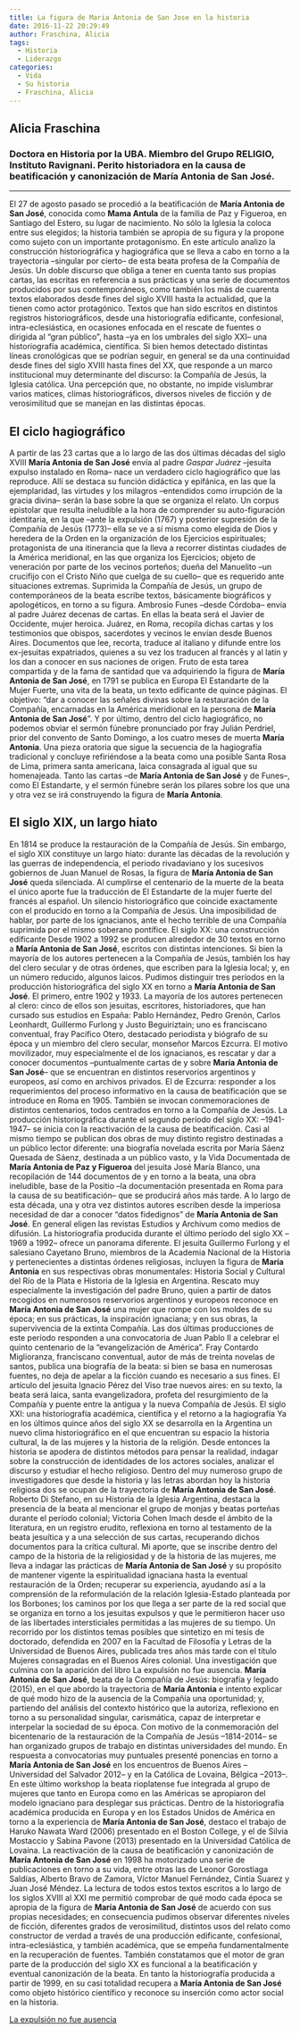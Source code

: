 ```yaml
---
title: La figura de Maria Antonia de San Jose en la historia
date: 2016-11-22 20:29:49
author: Fraschina, Alicia
tags:
  - Historia
  - Liderazgo
categories:
  - Vida
  - Su historia
  - Fraschina, Alicia
---
```

## Alicia Fraschina

### Doctora en Historia por la UBA. Miembro del Grupo RELIGIO, Instituto Ravignani. Perito historiadora en la causa de beatificación y canonización de María Antonia de San José.
---
El 27 de agosto pasado se procedió a la beatificación de **María Antonia de San José**, conocida como **Mama Antula** de la familia de Paz y Figueroa, en Santiago del Estero, su lugar de nacimiento. No sólo la Iglesia la coloca entre sus elegidos; la historia también se apropia de su figura y la propone como sujeto con un importante protagonismo.
En este artículo analizo la construcción historiográfica y hagiográfica que se lleva a cabo en torno a la trayectoria –singular por cierto– de esta beata profesa de la Compañía de Jesús. Un doble discurso que obliga a tener en cuenta tanto sus propias cartas, las escritas en referencia a sus prácticas y una serie de documentos producidos por sus contemporáneos, como también los más de cuarenta textos elaborados desde fines del siglo XVIII hasta la actualidad, que la tienen como actor protagónico. Textos que han sido escritos en distintos registros historiográficos, desde una historiografía edificante, confesional, intra-eclesiástica, en ocasiones enfocada en el rescate de fuentes o dirigida al “gran público”, hasta –ya en los umbrales del siglo XXI– una historiografía académica, científica.
Si bien hemos detectado distintas líneas cronológicas que se podrían seguir, en general se da una continuidad desde fines del siglo XVIII hasta fines del XX, que responde a un marco institucional muy determinante del discurso: la Compañía de Jesús, la Iglesia católica. Una percepción que, no obstante, no impide vislumbrar varios matices, climas historiográficos, diversos niveles de ficción y de verosimilitud que se manejan en las distintas épocas.
<!-- more -->
## El ciclo hagiográfico
A partir de las 23 cartas que a lo largo de las dos últimas décadas del siglo XVIII **María Antonia de San José** envía al padre *Gaspar Juárez* –jesuita expulso instalado en Roma– nace un verdadero ciclo hagiográfico que las reproduce. Allí se destaca su función didáctica y epifánica, en las que la ejemplaridad, las virtudes y los milagros –entendidos como irrupción de la gracia divina– serán la base sobre la que se organiza el relato. Un corpus epistolar que resulta ineludible a la hora de comprender su auto-figuración identitaria, en la que –ante la expulsión (1767) y posterior supresión de la Compañía de Jesús (1773)– ella se ve a sí misma como elegida de Dios y heredera de la Orden en la organización de los Ejercicios espirituales; protagonista de una itinerancia que la lleva a recorrer distintas ciudades de la América meridional, en las que organiza los Ejercicios; objeto de veneración por parte de los vecinos porteños; dueña del Manuelito –un crucifijo con el Cristo Niño que cuelga de su cuello– que es requerido ante situaciones extremas.
Suprimida la Compañía de Jesús, un grupo de contemporáneos de la beata escribe textos, básicamente biográficos y apologéticos, en torno a su figura. Ambrosio Funes –desde Córdoba– envía al padre Juárez decenas de cartas. En ellas la beata será el Javier de Occidente, mujer heroica. Juárez, en Roma, recopila dichas cartas y los testimonios que obispos, sacerdotes y vecinos le envían desde Buenos Aires. Documentos que lee, recorta, traduce al italiano y difunde entre los ex-jesuitas expatriados, quienes a su vez los traducen al francés y al latín y los dan a conocer en sus naciones de origen.
Fruto de esta tarea compartida y de la fama de santidad que va adquiriendo la figura de **María Antonia de San José**, en 1791 se publica en Europa El Estandarte de la Mujer Fuerte, una vita de la beata, un texto edificante de quince páginas. El objetivo: “dar a conocer las señales divinas sobre la restauración de la Compañía, encarnadas en la América meridional en la persona de **María Antonia de San José**”.
Y por último, dentro del ciclo hagiográfico, no podemos obviar el sermón fúnebre pronunciado por fray Julián Perdriel, prior del convento de Santo Domingo, a los cuatro meses de muerta **María Antonia**. Una pieza oratoria que sigue la secuencia de la hagiografía tradicional y concluye refiriéndose a la beata como una posible Santa Rosa de Lima, primera santa americana, laica consagrada al igual que su homenajeada.
Tanto las cartas –de **María Antonia de San José** y de Funes–, como El Estandarte, y el sermón fúnebre serán los pilares sobre los que una y otra vez se irá construyendo la figura de **María Antonia**.
## El siglo XIX, un largo hiato
En 1814 se produce la restauración de la Compañía de Jesús. Sin embargo, el siglo XIX constituye un largo hiato: durante las décadas de la revolución y las guerras de independencia, el periodo rivadaviano y los sucesivos gobiernos de Juan Manuel de Rosas, la figura de **María Antonia de San José** queda silenciada. Al cumplirse el centenario de la muerte de la beata el único aporte fue la traducción de El Estandarte de la mujer fuerte del francés al español. Un silencio historiográfico que coincide exactamente con el producido en torno a la Compañía de Jesús. Una imposibilidad de hablar, por parte de los ignacianos, ante el hecho terrible de una Compañía suprimida por el mismo soberano pontífice.
El siglo XX: una construcción edificante
Desde 1902 a 1992 se producen alrededor de 30 textos en torno a **María Antonia de San José**, escritos con distintas intenciones. Si bien la mayoría de los autores pertenecen a la Compañía de Jesús, también los hay del clero secular y de otras órdenes, que escriben para la Iglesia local; y, en un número reducido, algunos laicos.
Pudimos distinguir tres períodos en la producción historiográfica del siglo XX en torno a **María Antonia de San José**. El primero, entre 1902 y 1933. La mayoría de los autores pertenecen al clero: cinco de ellos son jesuitas, escritores, historiadores, que han cursado sus estudios en España: Pablo Hernández, Pedro Grenón, Carlos Leonhardt, Guillermo Furlong y Justo Beguiriztain; uno es franciscano conventual, fray Pacífico Otero, destacado periodista y biógrafo de su época y un miembro del clero secular, monseñor Marcos Ezcurra. El motivo movilizador, muy especialmente el de los ignacianos, es rescatar y dar a conocer documentos –puntualmente cartas de y sobre **María Antonia de San José**– que se encuentran en distintos reservorios argentinos y europeos, así como en archivos privados. El de Ezcurra: responder a los requerimientos del proceso informativo en la causa de beatificación que se introduce en Roma en 1905. También se invocan conmemoraciones de distintos centenarios, todos centrados en torno a la Compañía de Jesús.
La producción historiográfica durante el segundo período del siglo XX: –1941-1947– se inicia con la reactivación de la causa de beatificación. Casi al mismo tiempo se publican dos obras de muy distinto registro destinadas a un público lector diferente: una biografía novelada escrita por María Sáenz Quesada de Sáenz, destinada a un público vasto, y la Vida Documentada de **María Antonia de Paz y Figueroa** del jesuita José María Blanco, una recopilación de 144 documentos de y en torno a la beata, una obra ineludible, base de la Positio –la documentación presentada en Roma para la causa de su beatificación– que se producirá años más tarde. A lo largo de esta década, una y otra vez distintos autores escriben desde la imperiosa necesidad de dar a conocer “datos fidedignos” de **María Antonia de San José**. En general eligen las revistas Estudios y Archivum como medios de difusión.
La historiografía producida durante el último período del siglo XX –1969 a 1992– ofrece un panorama diferente. El jesuita Guillermo Furlong y el salesiano Cayetano Bruno, miembros de la Academia Nacional de la Historia y pertenecientes a distintas órdenes religiosas, incluyen la figura de **María Antonia** en sus respectivas obras monumentales: Historia Social y Cultural del Río de la Plata e Historia de la Iglesia en Argentina. Rescato muy especialmente la investigación del padre Bruno, quien a partir de datos recogidos en numerosos reservorios argentinos y europeos reconoce en **María Antonia de San José** una mujer que rompe con los moldes de su época; en sus prácticas, la inspiración ignaciana; y en sus obras, la supervivencia de la extinta Compañía.
Las dos últimas producciones de este período responden a una convocatoria de Juan Pablo II a celebrar el quinto centenario de la “evangelización de América”. Fray Contardo Miglioranza, franciscano conventual, autor de más de treinta novelas de santos, publica una biografía de la beata: si bien se basa en numerosas fuentes, no deja de apelar a la ficción cuando es necesario a sus fines. El artículo del jesuita Ignacio Pérez del Viso trae nuevos aires: en su texto, la beata será laica, santa evangelizadora, profeta del resurgimiento de la Compañía y puente entre la antigua y la nueva Compañía de Jesús.
El siglo XXI: una historiografía académica, científica y el retorno a la hagiografía
Ya en los últimos quince años del siglo XX se desarrolla en la Argentina un nuevo clima historiográfico en el que encuentran su espacio la historia cultural, la de las mujeres y la historia de la religión. Desde entonces la historia se apodera de distintos métodos para pensar la realidad, indagar sobre la construcción de identidades de los actores sociales, analizar el discurso y estudiar el hecho religioso.
Dentro del muy numeroso grupo de investigadores que desde la historia y las letras abordan hoy la historia religiosa dos se ocupan de la trayectoria de **María Antonia de San José**. Roberto Di Stefano, en su Historia de la Iglesia Argentina, destaca la presencia de la beata al mencionar el grupo de monjas y beatas porteñas durante el período colonial; Victoria Cohen Imach desde el ámbito de la literatura, en un registro erudito, reflexiona en torno al testamento de la beata jesuítica y a una selección de sus cartas, recuperando dichos documentos para la crítica cultural.
Mi aporte, que se inscribe dentro del campo de la historia de la religiosidad y de la historia de las mujeres, me lleva a indagar las prácticas de **María Antonia de San José** y su propósito de mantener vigente la espiritualidad ignaciana hasta la eventual restauración de la Orden; recuperar su experiencia, ayudando así a la comprensión de la reformulación de la relación Iglesia-Estado planteada por los Borbones; los caminos por los que llega a ser parte de la red social que se organiza en torno a los jesuitas expulsos y que le permitieron hacer uso de las libertades intersticiales permitidas a las mujeres de su tiempo. Un recorrido por los distintos temas posibles que sintetizo en mi tesis de doctorado, defendida en 2007 en la Facultad de Filosofía y Letras de la Universidad de Buenos Aires, publicada tres años más tarde con el título Mujeres consagradas en el Buenos Aires colonial. Una investigación que culmina con la aparición del libro La expulsión no fue ausencia. **María Antonia de San José**, beata de la Compañía de Jesús: biografía y legado (2015), en el que abordo la trayectoria de **María Antonia** e intento explicar de qué modo hizo de la ausencia de la Compañía una oportunidad; y, partiendo del análisis del contexto histórico que la autoriza, reflexiono en torno a su personalidad singular, carismática, capaz de interpretar e interpelar la sociedad de su época.
Con motivo de la conmemoración del bicentenario de la restauración de la Compañía de Jesús –1814-2014– se han organizado grupos de trabajo en distintas universidades del mundo. En respuesta a convocatorias muy puntuales presenté ponencias en torno a **María Antonia de San José** en los encuentros de Buenos Aires –Universidad del Salvador 2012– y en la Católica de Lovaina, Bélgica –2013–. En este último workshop la beata rioplatense fue integrada al grupo de mujeres que tanto en Europa como en las Américas se apropiaron del modelo ignaciano para desplegar sus prácticas. Dentro de la historiografía académica producida en Europa y en los Estados Unidos de América en torno a la experiencia de **María Antonia de San José**, destaco el trabajo de Haruko Nawata Ward (2006) presentado en el Boston College, y el de Silvia Mostaccio y Sabina Pavone (2013) presentado en la Universidad Católica de Lovaina.
La reactivación de la causa de beatificación y canonización de **María Antonia de San José** en 1998 ha motorizado una serie de publicaciones en torno a su vida, entre otras las de Leonor Gorostiaga Saldías, Alberto Bravo de Zamora, Víctor Manuel Fernández, Cintia Suarez y Juan José Méndez.
La lectura de todos estos textos escritos a lo largo de los siglos XVIII al XXI me permitió comprobar de qué modo cada época se apropia de la figura de **María Antonia de San José** de acuerdo con sus propias necesidades; en consecuencia pudimos observar diferentes niveles de ficción, diferentes grados de verosimilitud, distintos usos del relato como constructor de verdad a través de una producción edificante, confesional, intra-eclesiástica, y también académica, que se empeña fundamentalmente en la recuperación de fuentes. También constatamos que el motor de gran parte de la producción del siglo XX es funcional a la beatificación y eventual canonización de la beata. En tanto la historiografía producida a partir de 1999, en su casi totalidad recupera a **María Antonia de San José** como objeto histórico científico y reconoce su inserción como actor social en la historia.

[La expulsión no fue ausencia](http://www.prohistoria.com.ar/product_info.php?products_id=308)
